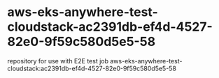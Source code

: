 # aws-eks-anywhere-test-cloudstack-ac2391db-ef4d-4527-82e0-9f59c580d5e5-58
repository for use with E2E test job aws-eks-anywhere-test-cloudstack:ac2391db-ef4d-4527-82e0-9f59c580d5e5-58
